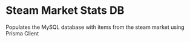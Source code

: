 # Steam Market Stats DB
Populates the MySQL database with items from the steam market using Prisma Client